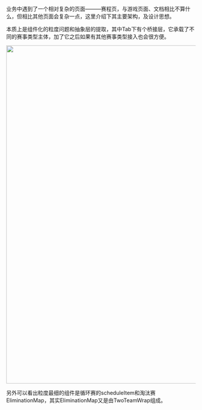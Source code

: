 业务中遇到了一个相对复杂的页面———赛程页，与游戏页面、文档相比不算什么，但相比其他页面会复杂一点，这里介绍下其主要架构，及设计思想。

本质上是组件化的粒度问题和抽象层的提取，其中Tab下有个桥接层，它承载了不同的赛事类型主体，加了它之后如果有其他赛事类型接入也会很方便。


<img src="https://mike-1255355338.cos.ap-guangzhou.myqcloud.com/article/2022/sche-structure.png" width="900">


另外可以看出粒度最细的组件是循环赛的scheduleItem和淘汰赛EliminationMap，其实EliminationMap又是由TwoTeamWrap组成。
